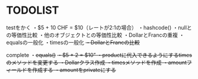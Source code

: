 # TODOLIST

testをかく
・$5 + 10 CHF = $10（レートが2:1の場合）
・hashcode()
・nullとの等価性比較
・他のオブジェクトとの等価性比較
・DollarとFrancの重複
・equalsの一般化
・timesの一般化
~~・DollarとFrancの比較~~

complete
・~~equals()~~
~~・$5 * 2 = $10”
・productに代入できるようにするtimesのメソッドを変更する
・Dollarクラス作成
・timesメソッドを作成
・amountフィールドを作成する
・amountをprivateにする~~
